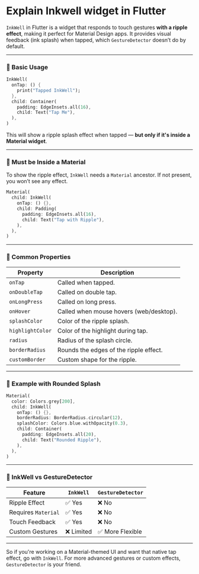 # Explain Inkwell widget in Flutter

`InkWell` in Flutter is a widget that responds to touch gestures **with a ripple effect**, making it perfect for Material Design apps. It provides visual feedback (ink splash) when tapped, which `GestureDetector` doesn’t do by default.

---

### 🔹 Basic Usage
```dart
InkWell(
  onTap: () {
    print("Tapped InkWell");
  },
  child: Container(
    padding: EdgeInsets.all(16),
    child: Text("Tap Me"),
  ),
)
```

This will show a ripple splash effect when tapped — **but only if it's inside a Material widget**.

---

### 🔹 Must be Inside a Material
To show the ripple effect, `InkWell` needs a `Material` ancestor. If not present, you won’t see any effect.

```dart
Material(
  child: InkWell(
    onTap: () {},
    child: Padding(
      padding: EdgeInsets.all(16),
      child: Text("Tap with Ripple"),
    ),
  ),
)
```

---

### 🔹 Common Properties

| Property         | Description |
|------------------|-------------|
| `onTap`          | Called when tapped. |
| `onDoubleTap`    | Called on double tap. |
| `onLongPress`    | Called on long press. |
| `onHover`        | Called when mouse hovers (web/desktop). |
| `splashColor`    | Color of the ripple splash. |
| `highlightColor` | Color of the highlight during tap. |
| `radius`         | Radius of the splash circle. |
| `borderRadius`   | Rounds the edges of the ripple effect. |
| `customBorder`   | Custom shape for the ripple. |

---

### 🔹 Example with Rounded Splash
```dart
Material(
  color: Colors.grey[200],
  child: InkWell(
    onTap: () {},
    borderRadius: BorderRadius.circular(12),
    splashColor: Colors.blue.withOpacity(0.3),
    child: Container(
      padding: EdgeInsets.all(20),
      child: Text("Rounded Ripple"),
    ),
  ),
)
```

---

### 🔹 InkWell vs GestureDetector

| Feature             | `InkWell`        | `GestureDetector` |
|---------------------|------------------|--------------------|
| Ripple Effect        | ✅ Yes           | ❌ No               |
| Requires `Material` | ✅ Yes           | ❌ No               |
| Touch Feedback      | ✅ Yes           | ❌ No               |
| Custom Gestures     | ❌ Limited       | ✅ More Flexible    |

---

So if you're working on a Material-themed UI and want that native tap effect, go with `InkWell`. For more advanced gestures or custom effects, `GestureDetector` is your friend.
